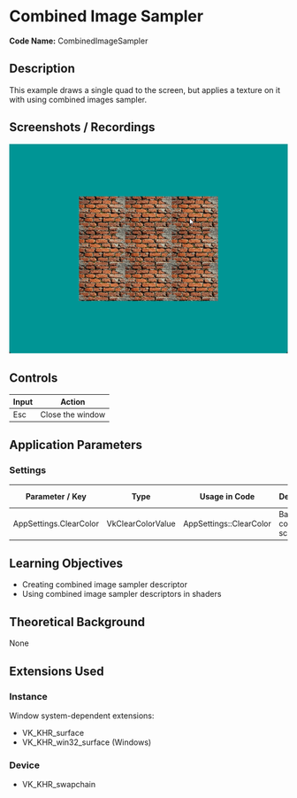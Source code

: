 # Combined Image Sampler

**Code Name:** CombinedImageSampler

## Description

This example draws a single quad to the screen, but applies a texture on it with using combined images sampler.

## Screenshots / Recordings

![](/Docs/ExampleMedia/Fundamentals/ImagesAndSamplers/CombinedImageSampler.png?raw=true)

## Controls

| Input | Action                       |
|-------|------------------------------|
| Esc   | Close the window             |

## Application Parameters

### Settings

| Parameter / Key                  | Type              | Usage in Code                     | Description                    | Default Value |
|----------------------------------|-------------------|-----------------------------------|--------------------------------|---------------|
| AppSettings.ClearColor           | VkClearColorValue | AppSettings::ClearColor           | Background color of the screen |               |


## Learning Objectives

- Creating combined image sampler descriptor
- Using combined image sampler descriptors in shaders

## Theoretical Background

None

## Extensions Used

### Instance

Window system-dependent extensions:
- VK_KHR_surface
- VK_KHR_win32_surface (Windows)

### Device

- VK_KHR_swapchain
